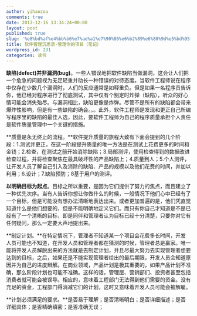 ```yaml
---
author: yihaozou
comments: true
date: 2013-12-16 13:34:24+00:00
layout: post
published: true
slug: '%e8%bd%af%e4%bb%b6%e7%ae%a1%e7%90%86%e6%b2%89%e6%80%9d%e5%bd%95-%e7%ae%a1%e7%90%86%e4%bd%a0%e7%9a%84%e9%a1%b9%e7%9b%ae%ef%bc%88%e7%ac%94%e8%ae%b0%ef%bc%89'
title: 软件管理沉思录-管理你的项目（笔记）
wordpress_id: 231
categories: 读书
---
```


**缺陷(defect)并非漏洞(bug)**。一些人错误地把软件缺陷当做漏洞，这会让人们把一个危急的问题视为无足轻重并助长一种错误的对待态度。当软件工程师说在程序中仅存在少数几个漏洞时，人们的反应通常是如释重负。但是如果一名程序员告诉你，他已经对程序进行了彻底测试，其中仅有个别定时炸弹（缺陷），听众的好心情可能会消失殆尽。与漏洞相比，缺陷更像是炸弹。尽管不是所有的缺陷都会带来爆炸性影响，但是有一些缺陷的确会。。。此外，软件工程师是发现和更正自己所编写程序里的缺陷的最佳人选，因此，要软件工程师为自己的程序质量承担个人责任是软件质量管理中一个关键的措施。

**质量是永无终止的流程。**软件提升质量的旅程大致有下面会提到的几个阶段：1.测试并更正，在这一阶段提升质量的唯一方法是在测试上花费更多的时间和金钱；2.检查，在测试之前开始消除缺陷；3.局部测评，使用检查得到的数据改进检查过程，并将检查聚焦在最具破坏性的产品缺陷上；4.质量到人；5.个人测评，让开发人员了解自己引入及消除的缺陷、产品的规模以及他们花费的时间，并加以利用；6.设计；7.缺陷预防；8基于用户的测评。

**以明确目标为起点**。目标之所以重要，是因为它们提供了努力的焦点，而且建立了一种优先次序。当有人告诉你想让你做什么的时候，一般情况下他们心中已经有了一个目标，但是可能没有想办法清晰地表达出来。或者更加普遍的是，他们凭直觉知道什么是他们想要的，但是不能明确地定义它们。而只有你自己才知道是不是已经有了一个清晰的目标，即是同伴和管理者认为目标已经十分清楚，只要你对它有任何疑问，那么一定要大声地提出来。

**制定计划。**在特定情况下，管理者不知道某一个项目会花费多长时间，开发人员可能也不知道，在开发人员和管理者都在猜测的时候，管理者总是赢家。唯一能将开发人员解脱出来的方法就是去制定计划，并且尽最大努力去实现管理者想要达到的目标，之后，如果还是不能实现管理者给出的最后期限，开发人员会知道原因并为自己的进度辩解。在商业领域，产品计划是极其重要的，如果产品计划不准确，那么阶段计划也可能不准确。这样的话，管理层、营销部们、投资者甚至包括消费者就可能会被误导。相应的，意味着工程部门无法得到他们需要的资金。没有充足的资金，工程部门得消减它们的计划，这时又意味着开发人员可能会被解雇。

**计划必须满足的要求。**是否易于理解；是否清晰明白；是否详细描述；是否详细具体；是否精确缜密；是否准确无误；
